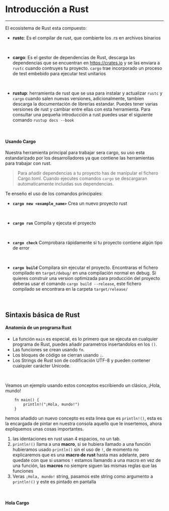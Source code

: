 # Introducción a Rust
----------

El ecosistema de Rust esta compuesto:

- **rustc**: Es el compilar de rust, que combierte los .rs en archivos binarios
<br>

- **cargo**: Es el gestor de dependencias de Rust, descarga las dependencias que se encuentran en <a>https://crates.io</a> y se las enviara a `rustc` cuando contruyes tu proyecto. `cargo` trae incorporado un proceso de test embebido para ejecutar test unitarios
<br>

- **rustup**: herramienta de rust que se usa para instalar y actualizar `rustc` y `cargo` cuando salen nuevas versiones, adicionalmente, tambien descarga la documentación de librerías estandar. Puedes tener varias versiones de rust y cambiar entre ellas con esta herramienta. Para consultar una pequeña introducción a rust puedes usar el siguiente comando `rustup docs --book`
<br>

#### Usando Cargo

Nuestra herramienta principal para trabajar sera cargo, su uso esta estandarizado por los desarrolladores ya que contiene las herramientas para trabajar con rust. 

> Para añadir dependencias a tu proyecto has de manipular el fichero Cargo.toml. Cuando ejecutes comandos `cargo` se descargaran automaticamente incluidas sus dependencias. 

Te enseño el uso de los comandos principales:

- **`cargo new <example_name>`** Crea un nuevo proyecto rust
<br>

- **`cargo run`** Compila y ejecuta el proyecto
<br>

- **`cargo check`** Comprobara rápidamente si tu proyecto contiene algún tipo de error
<br>

- **`cargo build`** Compilara sin ejecutar el proyecto. Encontraras el fichero compilado en `target/debug/` en una compilación normal en debug. Si quieres construir una version optimizada para producción del proyecto deberas usar el comando `cargo build --release`, este fichero compilado se encontrara en la carpeta `target/release/`
<br>



## Sintaxis básica de Rust
 
#### Anatomía de un programa Rust

- La función `main` es especial, es lo primero que se ejecuta en cualquier programa de Rust, puedes añadir parametros insertandolos en los `()`.
- Las funciones se crean usando `fn`.
- Los bloques de código se cierran usando `;`.
- Los Strings de Rust son de codificación UTF-8 y pueden contener cualquier carácter Unicode.
<br>

Veamos un ejemplo usando estos conceptos escribiendo un clásico, ¡Hola, mundo!

```rust:
    fn main() {
        println!("¡Hola, mundo!")
    }
```

hemos añadido un nuevo concepto es esta linea que es `println!()`, esta es la encargada de pintar en nuestra consola aquello que le insertemos, ahora expliquemos unas cosas importantes.

1. las identaciones en rust usan 4 espacios, no un tab.
2. `println!()` llama a una **macro**, si se hubiera llamado a una función hubieramos usado `println()` sin el uso de `!`, de momento no explicaremos que es una **macro de rust** hasta mas adelante, pero quedate con que si usamos `!` estamos llamando a una macro en vez de una función, las **macros** no siempre siguen las mismas reglas que las funciones
3. Veras `¡Hola, mundo!` string, pasamos este string como argumento a `println!()` y este es pintado en pantalla
<br>

#### Hola Cargo